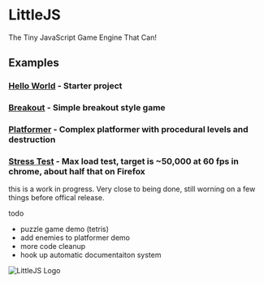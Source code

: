 # LittleJS
The Tiny JavaScript Game Engine That Can!

## Examples

### [Hello World](https://killedbyapixel.github.io/LittleJS/) - Starter project
### [Breakout](https://killedbyapixel.github.io/LittleJS/examples/breakout) - Simple breakout style game
### [Platformer](https://killedbyapixel.github.io/LittleJS/platformer) - Complex platformer with procedural levels and destruction
### [Stress Test](https://killedbyapixel.github.io/LittleJS/stress) - Max load test, target is ~50,000 at 60 fps in chrome, about half that on Firefox

this is a work in progress. Very close to being done, still worning on a few things before offical release.

todo
- puzzle game demo (tetris)
- add enemies to platformer demo
- more code cleanup
- hook up automatic documentaiton system


![LittleJS Logo](/favicon.ico)
